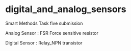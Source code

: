 # digital_and_analog_sensors
Smart Methods Task five submission

Analog Sensor :
FSR Force sensitive resistor

Digital Sensor :
Relay_NPN transistor
